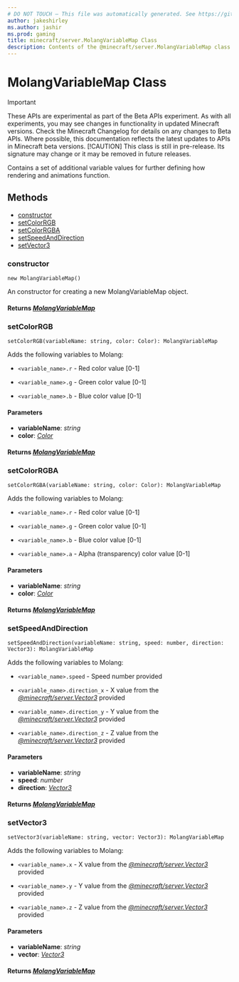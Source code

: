 ```yaml
---
# DO NOT TOUCH — This file was automatically generated. See https://github.com/mojang/minecraftapidocsgenerator to modify descriptions, examples, etc.
author: jakeshirley
ms.author: jashir
ms.prod: gaming
title: minecraft/server.MolangVariableMap Class
description: Contents of the @minecraft/server.MolangVariableMap class.
---
```

# MolangVariableMap Class
>[!IMPORTANT]
>These APIs are experimental as part of the Beta APIs experiment. As with all experiments, you may see changes in functionality in updated Minecraft versions. Check the Minecraft Changelog for details on any changes to Beta APIs. Where possible, this documentation reflects the latest updates to APIs in Minecraft beta versions.
> [!CAUTION]
> This class is still in pre-release.  Its signature may change or it may be removed in future releases.

Contains a set of additional variable values for further defining how rendering and animations function.

## Methods
- [constructor](#constructor)
- [setColorRGB](#setcolorrgb)
- [setColorRGBA](#setcolorrgba)
- [setSpeedAndDirection](#setspeedanddirection)
- [setVector3](#setvector3)

### **constructor**
`
new MolangVariableMap()
`

An constructor for creating a new MolangVariableMap object.

#### **Returns** [*MolangVariableMap*](MolangVariableMap.md)

### **setColorRGB**
`
setColorRGB(variableName: string, color: Color): MolangVariableMap
`

Adds the following variables to Molang:

- `<variable_name>.r` - Red color value [0-1]

- `<variable_name>.g` - Green color value [0-1]

- `<variable_name>.b` - Blue color value [0-1]

#### **Parameters**
- **variableName**: *string*
- **color**: [*Color*](Color.md)

#### **Returns** [*MolangVariableMap*](MolangVariableMap.md)

### **setColorRGBA**
`
setColorRGBA(variableName: string, color: Color): MolangVariableMap
`

Adds the following variables to Molang:

- `<variable_name>.r` - Red color value [0-1]

- `<variable_name>.g` - Green color value [0-1]

- `<variable_name>.b` - Blue color value [0-1]

- `<variable_name>.a` - Alpha (transparency) color value [0-1]

#### **Parameters**
- **variableName**: *string*
- **color**: [*Color*](Color.md)

#### **Returns** [*MolangVariableMap*](MolangVariableMap.md)

### **setSpeedAndDirection**
`
setSpeedAndDirection(variableName: string, speed: number, direction: Vector3): MolangVariableMap
`

Adds the following variables to Molang:

- `<variable_name>.speed` - Speed number provided

- `<variable_name>.direction_x` - X value from the [*@minecraft/server.Vector3*](../../minecraft/server/Vector3.md) provided

- `<variable_name>.direction_y` - Y value from the [*@minecraft/server.Vector3*](../../minecraft/server/Vector3.md) provided

- `<variable_name>.direction_z` - Z value from the [*@minecraft/server.Vector3*](../../minecraft/server/Vector3.md) provided

#### **Parameters**
- **variableName**: *string*
- **speed**: *number*
- **direction**: [*Vector3*](Vector3.md)

#### **Returns** [*MolangVariableMap*](MolangVariableMap.md)

### **setVector3**
`
setVector3(variableName: string, vector: Vector3): MolangVariableMap
`

Adds the following variables to Molang:

- `<variable_name>.x` - X value from the [*@minecraft/server.Vector3*](../../minecraft/server/Vector3.md) provided

- `<variable_name>.y` - Y value from the [*@minecraft/server.Vector3*](../../minecraft/server/Vector3.md) provided

- `<variable_name>.z` - Z value from the [*@minecraft/server.Vector3*](../../minecraft/server/Vector3.md) provided

#### **Parameters**
- **variableName**: *string*
- **vector**: [*Vector3*](Vector3.md)

#### **Returns** [*MolangVariableMap*](MolangVariableMap.md)
